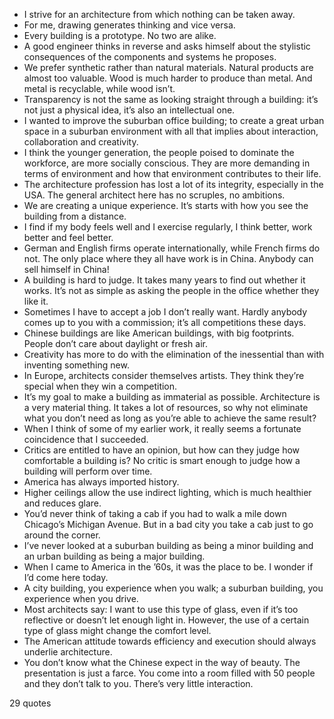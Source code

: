  - I strive for an architecture from which nothing can be taken away.
 - For me, drawing generates thinking and vice versa.
 - Every building is a prototype. No two are alike.
 - A good engineer thinks in reverse and asks himself about the stylistic consequences of the components and systems he proposes.
 - We prefer synthetic rather than natural materials. Natural products are almost too valuable. Wood is much harder to produce than metal. And metal is recyclable, while wood isn’t.
 - Transparency is not the same as looking straight through a building: it’s not just a physical idea, it’s also an intellectual one.
 - I wanted to improve the suburban office building; to create a great urban space in a suburban environment with all that implies about interaction, collaboration and creativity.
 - I think the younger generation, the people poised to dominate the workforce, are more socially conscious. They are more demanding in terms of environment and how that environment contributes to their life.
 - The architecture profession has lost a lot of its integrity, especially in the USA. The general architect here has no scruples, no ambitions.
 - We are creating a unique experience. It’s starts with how you see the building from a distance.
 - I find if my body feels well and I exercise regularly, I think better, work better and feel better.
 - German and English firms operate internationally, while French firms do not. The only place where they all have work is in China. Anybody can sell himself in China!
 - A building is hard to judge. It takes many years to find out whether it works. It’s not as simple as asking the people in the office whether they like it.
 - Sometimes I have to accept a job I don’t really want. Hardly anybody comes up to you with a commission; it’s all competitions these days.
 - Chinese buildings are like American buildings, with big footprints. People don’t care about daylight or fresh air.
 - Creativity has more to do with the elimination of the inessential than with inventing something new.
 - In Europe, architects consider themselves artists. They think they’re special when they win a competition.
 - It’s my goal to make a building as immaterial as possible. Architecture is a very material thing. It takes a lot of resources, so why not eliminate what you don’t need as long as you’re able to achieve the same result?
 - When I think of some of my earlier work, it really seems a fortunate coincidence that I succeeded.
 - Critics are entitled to have an opinion, but how can they judge how comfortable a building is? No critic is smart enough to judge how a building will perform over time.
 - America has always imported history.
 - Higher ceilings allow the use indirect lighting, which is much healthier and reduces glare.
 - You’d never think of taking a cab if you had to walk a mile down Chicago’s Michigan Avenue. But in a bad city you take a cab just to go around the corner.
 - I’ve never looked at a suburban building as being a minor building and an urban building as being a major building.
 - When I came to America in the ’60s, it was the place to be. I wonder if I’d come here today.
 - A city building, you experience when you walk; a suburban building, you experience when you drive.
 - Most architects say: I want to use this type of glass, even if it’s too reflective or doesn’t let enough light in. However, the use of a certain type of glass might change the comfort level.
 - The American attitude towards efficiency and execution should always underlie architecture.
 - You don’t know what the Chinese expect in the way of beauty. The presentation is just a farce. You come into a room filled with 50 people and they don’t talk to you. There’s very little interaction.

29 quotes